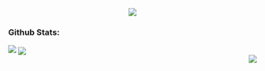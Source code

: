 <div align="center">
  <img src="https://github.com/user-attachments/assets/55858ef1-7e73-4b51-9117-5061fd0dc5fc">
</div>

<h3>Github Stats:</h3>

<picture>
  <source
    align="center"
    srcset="https://github-readme-stats.vercel.app/api?username=adariya0&show_icons=true&theme=dark&title_color=FFFFFF&text_color=FFFFFF&icon_color=FFFFFF&hide_border=true"
    media="(prefers-color-scheme: dark)"
  />
  <source
    align="center"
    srcset="https://github-readme-stats.vercel.app/api?username=anuraghazra&show_icons=true&hide_border=true"
    media="(prefers-color-scheme: light), (prefers-color-scheme: no-preference)"
  />
  <img src="https://github-readme-stats.vercel.app/api?username=adariya0&show_icons=true" />
  </picture>
  <picture>
    <source
      align="center"
      srcset="https://github-readme-stats.vercel.app/api/top-langs/?username=adariya0&show_icons=true&theme=dark&title_color=FFFFFF&text_color=FFFFFF&icon_color=FFFFFF&hide_border=true"
      media="(prefers-color-scheme: dark)"
    />
    <source
      align="center"
      srcset="https://github-readme-stats.vercel.app/api/top-langs/?username=adariya0&show_icons=true&hide_border=true"
      media="(prefers-color-scheme: light), (prefers-color-scheme: no-preference)"
    />
    <img align="center" src="https://github-readme-stats.vercel.app/api/top-langs/?username=adariya0&show_icons=true" />
  </picture>

<br>

<img align="right" src="https://komarev.com/ghpvc/?username=adariya0&style=for-the-badge" />

